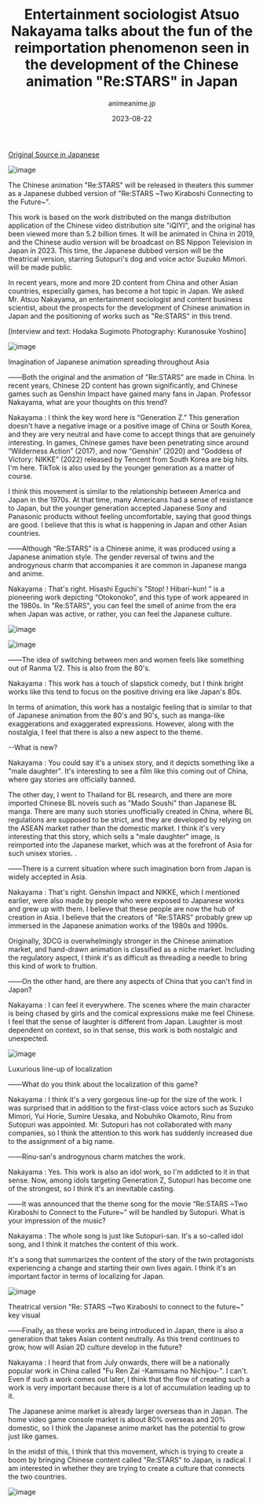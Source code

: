 ﻿---
layout: post
read_time: true
show_date: true
title: "Entertainment sociologist Atsuo Nakayama talks about the fun of the reimportation phenomenon seen in the development of the Chinese animation \"Re:STARS\" in Japan"
date: 2023-08-22
img: posts/20230822/6.jpg
tags: [Anime, Interview, Japan]
category: Interview
author: animeanime.jp
description: "Entertainment sociologist Atsuo Nakayama talks about the fun of the reimportation phenomenon seen in the development of the Chinese animation \"Re:STARS\" in Japan"
---
[Original Source in Japanese](https://animeanime.jp/article/2023/06/30/78269.html)

![image](./assets/img/posts/20230822/1.jpg)

The Chinese animation "Re:STARS" will be released in theaters this summer as a Japanese dubbed version of "Re:STARS ~Two Kiraboshi Connecting to the Future~".

This work is based on the work distributed on the manga distribution application of the Chinese video distribution site "iQIYI", and the original has been viewed more than 5.2 billion times. It will be animated in China in 2019, and the Chinese audio version will be broadcast on BS Nippon Television in Japan in 2023. This time, the Japanese dubbed version will be the theatrical version, starring Sutopuri's dog and voice actor Suzuko Mimori. will be made public.

In recent years, more and more 2D content from China and other Asian countries, especially games, has become a hot topic in Japan. We asked Mr. Atsuo Nakayama, an entertainment sociologist and content business scientist, about the prospects for the development of Chinese animation in Japan and the positioning of works such as "Re:STARS" in this trend.

[Interview and text: Hodaka Sugimoto Photography: Kuranosuke Yoshino]

![image](./assets/img/posts/20230822/2.jpg)

Imagination of Japanese animation spreading throughout Asia

――Both the original and the animation of "Re:STARS" are made in China. In recent years, Chinese 2D content has grown significantly, and Chinese games such as Genshin Impact have gained many fans in Japan. Professor Nakayama, what are your thoughts on this trend?

Nakayama : I think the key word here is “Generation Z.” This generation doesn't have a negative image or a positive image of China or South Korea, and they are very neutral and have come to accept things that are genuinely interesting. In games, Chinese games have been penetrating since around “Wilderness Action” (2017), and now “Genshin” (2020) and “Goddess of Victory: NIKKE” (2022) released by Tencent from South Korea are big hits. I'm here. TikTok is also used by the younger generation as a matter of course.

I think this movement is similar to the relationship between America and Japan in the 1970s. At that time, many Americans had a sense of resistance to Japan, but the younger generation accepted Japanese Sony and Panasonic products without feeling uncomfortable, saying that good things are good. I believe that this is what is happening in Japan and other Asian countries.

――Although “Re:STARS” is a Chinese anime, it was produced using a Japanese animation style. The gender reversal of twins and the androgynous charm that accompanies it are common in Japanese manga and anime.

Nakayama : That's right. Hisashi Eguchi's "Stop! ! Hibari-kun! ” is a pioneering work depicting “Otokonoko”, and this type of work appeared in the 1980s. In "Re:STARS", you can feel the smell of anime from the era when Japan was active, or rather, you can feel the Japanese culture.

![image](./assets/img/posts/20230822/3.png)

![image](./assets/img/posts/20230822/4.png)

――The idea of ​​switching between men and women feels like something out of Ranma 1/2. This is also from the 80's.

Nakayama : This work has a touch of slapstick comedy, but I think bright works like this tend to focus on the positive driving era like Japan's 80s.

In terms of animation, this work has a nostalgic feeling that is similar to that of Japanese animation from the 80's and 90's, such as manga-like exaggerations and exaggerated expressions. However, along with the nostalgia, I feel that there is also a new aspect to the theme.

--What is new?

Nakayama : You could say it's a unisex story, and it depicts something like a "male daughter". It's interesting to see a film like this coming out of China, where gay stories are officially banned.

The other day, I went to Thailand for BL research, and there are more imported Chinese BL novels such as "Mado Soushi" than Japanese BL manga. There are many such stories unofficially created in China, where BL regulations are supposed to be strict, and they are developed by relying on the ASEAN market rather than the domestic market. I think it's very interesting that this story, which sells a "male daughter" image, is reimported into the Japanese market, which was at the forefront of Asia for such unisex stories. .

――There is a current situation where such imagination born from Japan is widely accepted in Asia.

Nakayama : That's right. Genshin Impact and NIKKE, which I mentioned earlier, were also made by people who were exposed to Japanese works and grew up with them. I believe that these people are now the hub of creation in Asia. I believe that the creators of "Re:STARS" probably grew up immersed in the Japanese animation works of the 1980s and 1990s.

Originally, 3DCG is overwhelmingly stronger in the Chinese animation market, and hand-drawn animation is classified as a niche market. Including the regulatory aspect, I think it's as difficult as threading a needle to bring this kind of work to fruition.

――On the other hand, are there any aspects of China that you can't find in Japan?

Nakayama : I can feel it everywhere. The scenes where the main character is being chased by girls and the comical expressions make me feel Chinese. I feel that the sense of laughter is different from Japan. Laughter is most dependent on context, so in that sense, this work is both nostalgic and unexpected.

![image](./assets/img/posts/20230822/5.jpg)

Luxurious line-up of localization

――What do you think about the localization of this game?

Nakayama : I think it's a very gorgeous line-up for the size of the work. I was surprised that in addition to the first-class voice actors such as Suzuko Mimori, Yui Horie, Sumire Uesaka, and Nobuhiko Okamoto, Rinu from Sutopuri was appointed. Mr. Sutopuri has not collaborated with many companies, so I think the attention to this work has suddenly increased due to the assignment of a big name.

――Rinu-san's androgynous charm matches the work.

Nakayama : Yes. This work is also an idol work, so I'm addicted to it in that sense. Now, among idols targeting Generation Z, Sutopuri has become one of the strongest, so I think it's an inevitable casting.

――It was announced that the theme song for the movie “Re:STARS ~Two Kiraboshi to Connect to the Future~” will be handled by Sutopuri. What is your impression of the music?

Nakayama : The whole song is just like Sutopuri-san. It's a so-called idol song, and I think it matches the content of this work.

It's a song that summarizes the content of the story of the twin protagonists experiencing a change and starting their own lives again.  I think it's an important factor in terms of localizing for Japan.

![image](./assets/img/posts/20230822/6.jpg)

Theatrical version "Re: STARS ~Two Kiraboshi to connect to the future~" key visual

――Finally, as these works are being introduced in Japan, there is also a generation that takes Asian content neutrally. As this trend continues to grow, how will Asian 2D culture develop in the future?

Nakayama : I heard that from July onwards, there will be a nationally popular work in China called "Fu Ren Zai -Kamisama no Nichijou-". I can't. Even if such a work comes out later, I think that the flow of creating such a work is very important because there is a lot of accumulation leading up to it.

The Japanese anime market is already larger overseas than in Japan. The home video game console market is about 80% overseas and 20% domestic, so I think the Japanese anime market has the potential to grow just like games.

In the midst of this, I think that this movement, which is trying to create a boom by bringing Chinese content called "Re:STARS" to Japan, is radical. I am interested in whether they are trying to create a culture that connects the two countries.

![image](./assets/img/posts/20230822/7.jpg)

